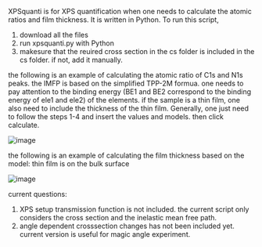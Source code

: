 XPSquanti is for XPS quantification when one needs to calculate the atomic ratios and film thickness. It is written in Python. 
To run this script,
1. download all the files
2. run xpsquanti.py with Python
3. makesure that the reuired cross section in the cs folder is included in the cs folder. if not, add it manually.

the following is an example of calculating the atomic ratio of C1s and N1s peaks. the IMFP is based on the simplified TPP-2M formua. one needs to 
pay attention to the binding energy (BE1 and BE2 correspond to the binding energy of ele1 and ele2) of the elements. if the sample is a thin film, one also need to include the thickness of the thin film. Generally, one just need to follow the steps 1-4 and insert the values and models. then click calculate.

![image](https://user-images.githubusercontent.com/42301914/183249864-24e82ddc-f07b-4f38-950e-f1c5235c2f45.png)


the following is an example of calculating the film thickness based on the model: thin film is on the bulk surface

![image](https://user-images.githubusercontent.com/42301914/183249882-4217dd3b-3939-4b6a-b97a-bc81308506eb.png)




current questions:
1. XPS setup transmission function is not included. the current script only considers the cross section and the inelastic mean free path.
2. angle dependent crosssection changes has not been included yet. current version is useful for magic angle experiment. 
